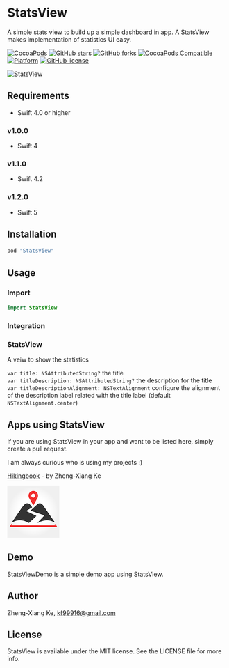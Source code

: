 # StatsView

A simple stats view to build up a simple dashboard in app. A StatsView makes implementation of statistics UI easy.

[![CocoaPods](https://img.shields.io/cocoapods/dt/StatsView.svg)](https://cocoapods.org/pods/StatsView)
[![GitHub stars](https://img.shields.io/github/stars/kf99916/StatsView.svg)](https://github.com/kf99916/StatsView/stargazers)
[![GitHub forks](https://img.shields.io/github/forks/kf99916/StatsView.svg)](https://github.com/kf99916/StatsView/network)
[![CocoaPods Compatible](https://img.shields.io/cocoapods/v/StatsView.svg)](https://cocoapods.org/pods/StatsView)
[![Platform](https://img.shields.io/cocoapods/p/StatsView.svg)](https://github.com/kf99916/StatsView)
[![GitHub license](https://img.shields.io/github/license/kf99916/StatsView.svg)](https://github.com/kf99916/StatsView/blob/master/LICENSE)

![StatsView](/screenshots/StatsView.png 'StatsView')

## Requirements

- Swift 4.0 or higher

### v1.0.0

- Swift 4

### v1.1.0

- Swift 4.2

### v1.2.0

- Swift 5

## Installation

```ruby
pod "StatsView"
```

## Usage

### Import

```swift
import StatsView
```

### Integration

### StatsView

A veiw to show the statistics

`var title: NSAttributedString?` the title  
`var titleDescription: NSAttributedString?` the description for the title  
`var titleDescriptionAlignment: NSTextAlignment` configure the alignment of the description label related with the title label (default `NSTextAlignment.center`)

## Apps using StatsView

If you are using StatsView in your app and want to be listed here, simply create a pull request.

I am always curious who is using my projects :)

[Hikingbook](https://itunes.apple.com/app/id1067838748) - by Zheng-Xiang Ke

![Hikingbook](apps/Hikingbook.png)

## Demo

StatsViewDemo is a simple demo app using StatsView.

## Author

Zheng-Xiang Ke, kf99916@gmail.com

## License

StatsView is available under the MIT license. See the LICENSE file for more info.
